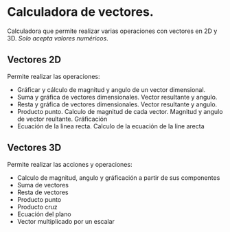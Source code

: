 # Calculadora de vectores.
Calculadora que permite realizar varias operaciones con vectores en 2D y 3D. *Solo acepta valores numéricos*.  

## Vectores 2D
Permite realizar las operaciones:  
- Gráficar y cálculo de magnitud y angulo de un vector dimensional.
- Suma y gráfica de vectores dimensionales. Vector resultante y angulo.
- Resta y gráfica de vectores dimensionales. Vector resultante y angulo.
- Producto punto. Calculo de magnitud de cada vector. Magnitud y angulo de vector reultante. Gráficación
- Ecuación de la linea recta. Calculo de la ecuación de la line arecta 

## Vectores 3D
Permite realizar las acciones y operaciones:
- Calculo de magnitud, angulo y gráficación a partir de sus componentes
- Suma de vectores
- Resta de vectores
- Producto punto
- Producto cruz
- Ecuación del plano
- Vector multiplicado por un escalar
